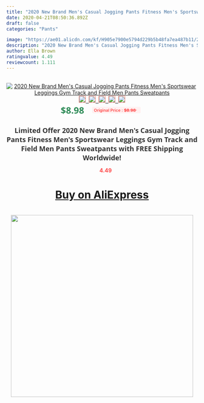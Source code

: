 ```yaml
---
title: "2020 New Brand Men's Casual Jogging Pants Fitness Men's Sportswear Leggings Gym Track and Field Men Pants Sweatpants"
date: 2020-04-21T08:50:36.892Z
draft: false
categories: "Pants"

image: "https://ae01.alicdn.com/kf/H905e7900e5794d229b5b48fa7ea487b11/2020-New-Brand-Men-s-Casual-Jogging-Pants-Fitness-Men-s-Sportswear-Leggings-Gym-Track-and.jpg"
description: "2020 New Brand Men's Casual Jogging Pants Fitness Men's Sportswear Leggings Gym Track and Field Men Pants Sweatpants"
author: Ella Brown
ratingvalue: 4.49
reviewcount: 1.111
---
```

<br>
<div style="text-align: center;">
<a href="https://s.click.aliexpress.com/e/_Agq6HX" target="_blank" rel="nofollow noopener noreferrer"><img alt="2020 New Brand Men's Casual Jogging Pants Fitness Men's Sportswear Leggings Gym Track and Field Men Pants Sweatpants" class="magnifier-image" src="https://ae01.alicdn.com/kf/H905e7900e5794d229b5b48fa7ea487b11/2020-New-Brand-Men-s-Casual-Jogging-Pants-Fitness-Men-s-Sportswear-Leggings-Gym-Track-and.jpg_640x640.jpg">
<br>
<img style="border:1px solid salmon" src="https://ae01.alicdn.com/kf/H905e7900e5794d229b5b48fa7ea487b11/2020-New-Brand-Men-s-Casual-Jogging-Pants-Fitness-Men-s-Sportswear-Leggings-Gym-Track-and.jpg_120x120.jpg">&nbsp;&nbsp;<img style="border:1px solid salmon" src="https://ae01.alicdn.com/kf/H9e6354c88420450a99df93d15c91edddV/2020-New-Brand-Men-s-Casual-Jogging-Pants-Fitness-Men-s-Sportswear-Leggings-Gym-Track-and.jpg_120x120.jpg">&nbsp;&nbsp;<img style="border:1px solid salmon" src="https://ae01.alicdn.com/kf/H21d13d5f15dd4ad5be22525d801f086fR/2020-New-Brand-Men-s-Casual-Jogging-Pants-Fitness-Men-s-Sportswear-Leggings-Gym-Track-and.jpg_120x120.jpg">&nbsp;&nbsp;<img style="border:1px solid salmon" src="https://ae01.alicdn.com/kf/H36a4d9d913194406a78e83249ac1c4c22/2020-New-Brand-Men-s-Casual-Jogging-Pants-Fitness-Men-s-Sportswear-Leggings-Gym-Track-and.jpg_120x120.jpg">&nbsp;&nbsp;<img style="border:1px solid salmon" src="https://ae01.alicdn.com/kf/Hd840f44a952a44a89ad58df0c8b0b702G/2020-New-Brand-Men-s-Casual-Jogging-Pants-Fitness-Men-s-Sportswear-Leggings-Gym-Track-and.jpg_120x120.jpg"></a></div><br0>
<div style="text-align: center;"><span style="background-color: white; border: 0px; box-sizing: border-box; color: seagreen; display: inline-block; font-family: &quot;open sans&quot; , &quot;arial&quot; , &quot;helvetica&quot; , sans-serif , &quot;heiti&quot;; font-size: 24px; font-stretch: inherit; font-weight: 700; line-height: inherit; margin: 0px 10px 0px 0px; padding: 0px; vertical-align: middle;">$8.98 </span>
<span style="background: rgb(255 , 241 , 241); border-radius: 3px; border: 0px; box-sizing: border-box; color: #ff4747; display: inline-block; font-family: inherit; font-size: 12px; font-stretch: inherit; font-style: inherit; font-variant: inherit; font-weight: 600; line-height: inherit; margin: 0px; padding: 2px 5px; transform: scale(0.9); vertical-align: middle;">Original Price : <b style="text-decoration: line-through;">$8.98 </b> &nbsp;&nbsp;</span></div>
<h1 style="color: #333333; display: inline-block; font-family: &quot;open sans&quot; , &quot;arial&quot; , &quot;helvetica&quot; , sans-serif , &quot;heiti&quot;; font-size: 18px; font-stretch: inherit; font-weight: 700; text-align: center;">Limited Offer 2020 New Brand Men's Casual Jogging Pants Fitness Men's Sportswear Leggings Gym Track and Field Men Pants Sweatpants with FREE Shipping Worldwide!</h1>
<div style="color: #ff4747; text-align: center;">
<img src="https://4.bp.blogspot.com/-M0ZcTcb-5uY/XleCXlxnR4I/AAAAAAAAAEc/OrjgMkXV1oMQFaCRZj5HQwOCBcu3w1FegCPcBGAYYCw/s1600/star.png" style="height: 15px;">&nbsp;<b>4.49</b></div>
<div class="button_cont" align="center"><a class="buynow_a" href="https://s.click.aliexpress.com/e/_Agq6HX" target="_blank" rel="nofollow noopener noreferrer"><H1>Buy on AliExpress</H1></a></div><br>
<div class="separator" style="clear: both; text-align: center;">
<img src="https://lh3.googleusercontent.com/-pTy5HemUv9M/XlePHvY0dAI/AAAAAAAAAE4/0nX5iRUoIWY8eMW9Dpxeirr157OZliDIgCLcBGAsYHQ/s1600/badge.gif" width="480">
</div>
